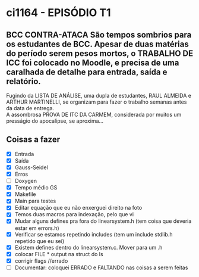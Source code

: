 # ci1164 - EPISÓDIO T1
## BCC CONTRA-ATACA São tempos sombrios para os estudantes de BCC. Apesar de duas matérias do período serem pesos mortos, o TRABALHO DE ICC foi colocado no Moodle, e precisa de uma caralhada de detalhe para entrada, saída e relatório.  
Fugindo da LISTA DE ANÁLISE, uma dupla de estudantes, RAUL ALMEIDA e ARTHUR MARTINELLI, se organizam para fazer o trabalho semanas antes da data de entrega.  
A assombrosa PROVA DE ITC DA CARMEM, considerada por muitos um presságio do apocalipse, se aproxima...  

## Coisas a fazer
* [X] Entrada
* [X] Saída
* [X] Gauss-Seidel
* [X] Erros
* [ ] Doxygen
* [X] Tempo médio GS
* [X] Makefile
* [X] Main para testes
* [X] Editar equação que eu não enxerguei direito na foto
* [X] Temos duas macros para indexação, pelo que vi
* [X] Mudar alguns defines pra fora do linearsystem.h (tem coisa que deveria estar em errors.h)
* [X] Verificar se estamos repetindo includes (tem um include stdlib.h repetido que eu sei)
* [X] Existem defines dentro do linearsystem.c. Mover para um .h
* [X] colocar FILE * output na struct do ls
* [X] corrigir flags //errado
* [ ] Documentar: coloquei ERRADO e FALTANDO nas coisas a serem feitas
